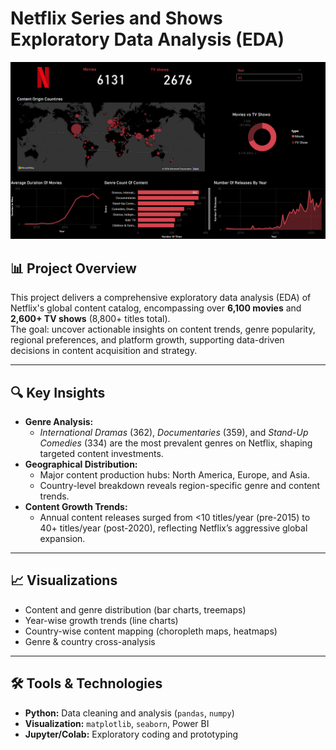 # Netflix Series and Shows Exploratory Data Analysis (EDA)

![Netflix Banner](https://github.com/Sumit-Karpe/Netflix_Analysis/blob/main/Netflix-Dashboard.png) <!-- (Optional: Add a relevant image/banner) -->

## 📊 Project Overview

This project delivers a comprehensive exploratory data analysis (EDA) of Netflix's global content catalog, encompassing over **6,100 movies** and **2,600+ TV shows** (8,800+ titles total).  
The goal: uncover actionable insights on content trends, genre popularity, regional preferences, and platform growth, supporting data-driven decisions in content acquisition and strategy.

---

## 🔍 Key Insights

- **Genre Analysis:**  
  - *International Dramas* (362), *Documentaries* (359), and *Stand-Up Comedies* (334) are the most prevalent genres on Netflix, shaping targeted content investments.
- **Geographical Distribution:**  
  - Major content production hubs: North America, Europe, and Asia.
  - Country-level breakdown reveals region-specific genre and content trends.
- **Content Growth Trends:**  
  - Annual content releases surged from <10 titles/year (pre-2015) to 40+ titles/year (post-2020), reflecting Netflix’s aggressive global expansion.

---

## 📈 Visualizations

- Content and genre distribution (bar charts, treemaps)
- Year-wise growth trends (line charts)
- Country-wise content mapping (choropleth maps, heatmaps)
- Genre & country cross-analysis

---

## 🛠️ Tools & Technologies

- **Python:** Data cleaning and analysis (`pandas`, `numpy`)
- **Visualization:** `matplotlib`, `seaborn`, Power BI
- **Jupyter/Colab:** Exploratory coding and prototyping



